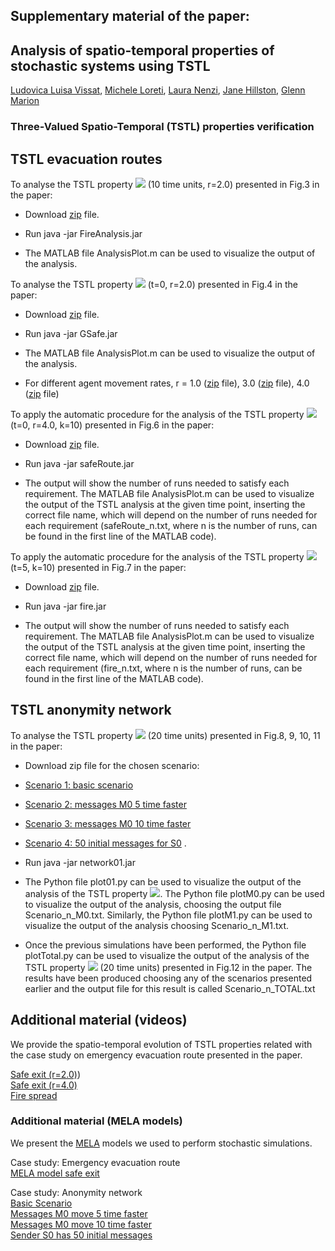 
## Supplementary material of the paper: <br />

## Analysis of spatio-temporal properties of stochastic systems using TSTL <br />

[Ludovica Luisa Vissat](http://homepages.inf.ed.ac.uk/s1372511/), [Michele Loreti](http://www.micheleloreti.com/), [Laura Nenzi](https://www.imtlucca.it/laura.nenzi), [Jane Hillston](	http://homepages.inf.ed.ac.uk/jeh), [Glenn Marion](	http://www.bioss.ac.uk/people/glenn.html)

### Three-Valued Spatio-Temporal (TSTL) properties verification

## TSTL evacuation routes <br />

To analyse the TSTL property **<img src="http://latex.codecogs.com/svg.latex?\psi_{safe}">** (10 time units, r=2.0) presented in Fig.3 in the paper: 

- Download [zip](https://github.com/LudovicaLV/EvacuationRoutes_Analysis/releases/download/V0.1beta/PsiSafe.zip) file. 

- Run java -jar FireAnalysis.jar 

- The MATLAB file AnalysisPlot.m can be used to visualize the output of the analysis.

To analyse the TSTL property **<img src="http://latex.codecogs.com/svg.latex?\psi_{safeRoute}">** (t=0, r=2.0) presented in Fig.4 in the paper: 

- Download [zip](https://github.com/LudovicaLV/EvacuationRoutes_Analysis/releases/download/V0.1beta/GSafe.zip) file. 

- Run java -jar GSafe.jar 

- The MATLAB file AnalysisPlot.m can be used to visualize the output of the analysis.

- For different agent movement rates, r = 1.0 ([zip](https://github.com/LudovicaLV/EvacuationRoutes_Analysis/releases/download/V0.1beta/GSafe1.zip) file), 3.0 ([zip](https://github.com/LudovicaLV/EvacuationRoutes_Analysis/releases/download/V0.1beta/GSafe3.zip) file), 4.0 ([zip](https://github.com/LudovicaLV/EvacuationRoutes_Analysis/releases/download/V0.1beta/GSafe4.zip) file)

To apply the automatic procedure for the analysis of the TSTL property **<img src="http://latex.codecogs.com/svg.latex?\psi_{safeRoute}">** (t=0, r=4.0, k=10) presented in Fig.6 in the paper:

- Download [zip](https://github.com/LudovicaLV/EvacuationRoutes_Analysis/releases/download/V0.1beta/safeRouteRel.zip) file. 

- Run java -jar safeRoute.jar 

- The output will show the number of runs needed to satisfy each requirement. The MATLAB file AnalysisPlot.m can be used to visualize the output of the TSTL analysis at the given time point, inserting the correct file name, which will depend on the number of runs needed for each requirement (safeRoute_n.txt, where n is the number of runs, can be found in the first line of the MATLAB code).

To apply the automatic procedure for the analysis of the TSTL property **<img src="http://latex.codecogs.com/svg.latex?\psi_{fire}">** (t=5, k=10) presented in Fig.7 in the paper:

- Download [zip](https://github.com/LudovicaLV/EvacuationRoutes_Analysis/releases/download/V0.1beta/fireRel.zip) file. 

- Run java -jar fire.jar 

- The output will show the number of runs needed to satisfy each requirement. The MATLAB file AnalysisPlot.m can be used to visualize the output of the TSTL analysis at the given time point, inserting the correct file name, which will depend on the number of runs needed for each requirement (fire_n.txt, where n is the number of runs, can be found in the first line of the MATLAB code).

## TSTL anonymity network <br />

To analyse the TSTL property **<img src="http://latex.codecogs.com/svg.latex?\psi_{01}">** (20 time units) presented in Fig.8, 9, 10, 11 in the paper: 

- Download zip file for the chosen scenario:
- [Scenario 1: basic scenario](https://github.com/LudovicaLV/EvacuationRoutes_Analysis/releases/download/V0.1beta/basic.zip)
- [Scenario 2: messages M0 5 time faster](https://github.com/LudovicaLV/EvacuationRoutes_Analysis/releases/download/V0.1beta/5times.zip)
- [Scenario 3: messages M0 10 time faster](https://github.com/LudovicaLV/EvacuationRoutes_Analysis/releases/download/V0.1beta/10times.zip) 
- [Scenario 4: 50 initial messages for S0](https://github.com/LudovicaLV/EvacuationRoutes_Analysis/releases/download/V0.1beta/50messages.zip) . 

- Run java -jar network01.jar 

- The Python file plot01.py can be used to visualize the output of the analysis of the TSTL property **<img src="http://latex.codecogs.com/svg.latex?\psi_{01}">**. The Python file plotM0.py can be used to visualize the output of the analysis, choosing the output file Scenario_n_M0.txt. Similarly, the Python file plotM1.py can be used to visualize the output of the analysis choosing Scenario_n_M1.txt. 

- Once the previous simulations have been performed, the Python file plotTotal.py can be used to visualize the output of the analysis of the TSTL property **<img src="http://latex.codecogs.com/svg.latex?\psi_{total}">** (20 time units) presented in Fig.12 in the paper. The results have been produced choosing any of the scenarios presented earlier and the output file for this result is called Scenario_n_TOTAL.txt

## Additional material (videos) <br />
We provide the spatio-temporal evolution of TSTL properties related with the case study on emergency evacuation route presented in the paper. <br />

[Safe exit (r=2.0)](https://ludovicalv.github.io/Videos/SafeExit_Rate2))  <br />
[Safe exit (r=4.0)](https://drive.google.com/open?id=0B6Jk3sy4LnqwZ254NFF3d1U2VTg)  <br />
[Fire spread](https://drive.google.com/open?id=0B6Jk3sy4LnqwMnppWEc2YjJaeEU)  <br />

### Additional material (MELA models)
We present the [MELA](https://arxiv.org/abs/1610.08171) models we used to perform stochastic simulations.<br />

Case study: Emergency evacuation route<br />
[MELA model safe exit](https://ludovicalv.github.io/MELA2/)<br />

Case study: Anonymity network<br />
[Basic Scenario](https://ludovicalv.github.io/Basic/)<br />
[Messages M0 move 5 time faster](https://ludovicalv.github.io/5Faster/)<br />
[Messages M0 move 10 time faster](https://ludovicalv.github.io/10Faster/)<br />
[Sender S0 has 50 initial messages](https://ludovicalv.github.io/50Initial/)<br />

